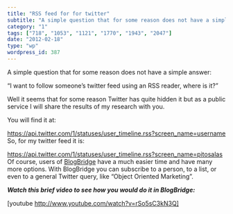 ```yaml
---
title: "RSS feed for for twitter"
subtitle: "A simple question that for some reason does not have a simple answer:"
category: "1"
tags: ["718", "1053", "1121", "1770", "1943", "2047"]
date: "2012-02-18"
type: "wp"
wordpress_id: 387
---
```

A simple question that for some reason does not have a simple answer:

> 
“I want to follow someone’s twitter feed using an RSS reader, where is it?”

Well it seems that for some reason Twitter has quite hidden it but as a public service I will share the results of my research with you.

You will find it at:

https://api.twitter.com/1/statuses/user_timeline.rss?screen_name=username
So, for my twitter feed it is:

[https://api.twitter.com/1/statuses/user_timeline.rss?screen_name=pitosalas
](https://api.twitter.com/1/statuses/user_timeline.rss?screen_name=pitosalas)
Of course, users of [BlogBridge](http://www.blogbridge.com/look) have a much easier time and have many more options. With BlogBridge you can subscribe to a person, to a list, or even to a general Twitter query, like “Object Oriented Marketing”.

***Watch this brief video to see how you would do it in BlogBridge:***

[youtube http://www.youtube.com/watch?v=rSo5sC3kN3Q]
